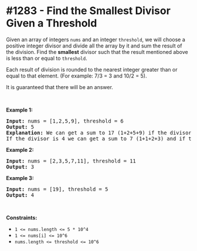 # \#1283 - Find the Smallest Divisor Given a Threshold
<p>Given an array of integers <code>nums</code> and an integer <code>threshold</code>, we will choose a positive integer divisor and&nbsp;divide&nbsp;all the array by it and sum the result of the division. Find the <strong>smallest</strong> divisor such that the result mentioned above is less than&nbsp;or equal to <code>threshold</code>.</p>

<p>Each&nbsp;result of&nbsp;division is rounded&nbsp;to the nearest integer greater than or equal to that element.&nbsp;(For example: 7/3 = 3 and 10/2 = 5).</p>

<p>It is guaranteed that there will be an answer.</p>

<p>&nbsp;</p>
<p><strong>Example 1:</strong></p>

<pre>
<strong>Input:</strong> nums = [1,2,5,9], threshold = 6
<strong>Output:</strong> 5
<strong>Explanation:</strong> We can get a sum to 17 (1+2+5+9) if the divisor is 1. 
If the divisor is 4 we can get a sum to 7 (1+1+2+3) and if the divisor is 5 the sum will be 5 (1+1+1+2). 
</pre>

<p><strong>Example 2:</strong></p>

<pre>
<strong>Input:</strong> nums = [2,3,5,7,11], threshold = 11
<strong>Output:</strong> 3
</pre>

<p><strong>Example 3:</strong></p>

<pre>
<strong>Input:</strong> nums = [19], threshold = 5
<strong>Output:</strong> 4
</pre>

<p>&nbsp;</p>
<p><strong>Constraints:</strong></p>

<ul>
	<li><code>1 &lt;= nums.length &lt;= 5 * 10^4</code></li>
	<li><code>1 &lt;= nums[i] &lt;= 10^6</code></li>
	<li><code>nums.length &lt;=&nbsp;threshold &lt;= 10^6</code></li>
</ul>
